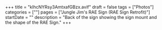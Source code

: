 +++
title = "kIhcNYRsy3AmtxafGBzx.avif"
draft = false
tags = ["Photos"]
categories = [""]
pages = ["Jungle Jim's RAE Sign (RAE Sign Retrofit)"]
startDate = ""
description = "Back of the sign showing the sign mount and the shape of the RAE Sign."
+++
